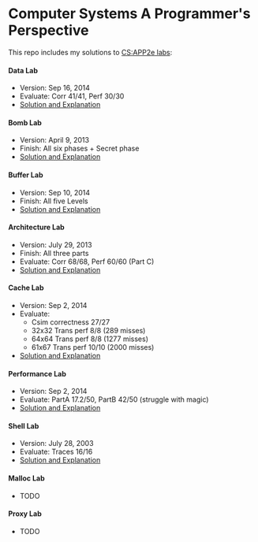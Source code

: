 # Computer Systems A Programmer's Perspective  
This repo includes my solutions to [CS:APP2e labs](http://www.csapp.cs.cmu.edu/public/labs.html):  
#### Data Lab
  - Version: Sep 16, 2014
  - Evaluate: Corr 41/41, Perf 30/30  
  - [Solution and Explanation](https://github.com/CtheSky/CSAPP-lab/tree/master/data_lab)
  
#### Bomb Lab
  - Version: April 9, 2013
  - Finish: All six phases + Secret phase  
  - [Solution and Explanation](https://github.com/CtheSky/CSAPP-lab/tree/master/bomb_lab)
  
#### Buffer Lab 
  - Version: Sep 10, 2014
  - Finish: All five Levels  
  - [Solution and Explanation](https://github.com/CtheSky/CSAPP-lab/tree/master/buff_lab)
  
#### Architecture Lab
  - Version: July 29, 2013
  - Finish: All three parts
  - Evaluate: Corr 68/68, Perf 60/60 (Part C)
  - [Solution and Explanation](https://github.com/CtheSky/CSAPP-lab/tree/master/architecture_lab)

#### Cache Lab
  - Version: Sep 2, 2014
  - Evaluate: 
    - Csim correctness 27/27
    - 32x32 Trans perf  8/8  (289 misses)
    - 64x64 Trans perf  8/8  (1277 misses)
    - 61x67 Trans perf  10/10 (2000 misses)
  - [Solution and Explanation](https://github.com/CtheSky/CSAPP-lab/tree/master/cache_lab)

#### Performance Lab
  - Version: Sep 2, 2014
  - Evaluate: PartA 17.2/50, PartB 42/50 (struggle with magic)
  - [Solution and Explanation](https://github.com/CtheSky/CSAPP-lab/tree/master/performance_lab)

#### Shell Lab
  - Version: July 28, 2003
  - Evaluate: Traces 16/16
  - [Solution and Explanation](https://github.com/CtheSky/CSAPP/tree/master/shell_lab)
  
#### Malloc Lab
  - TODO
  
#### Proxy Lab
  - TODO
